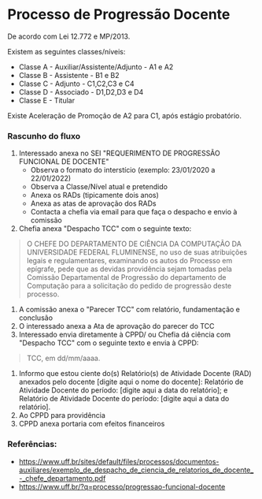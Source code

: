 # Processo de Progressão Docente

De acordo com Lei 12.772 e MP/2013.

Existem as seguintes classes/níveis:
- Classe A - Auxiliar/Assistente/Adjunto - A1 e A2
- Classe B - Assistente - B1 e B2
- Classe C - Adjunto - C1,C2,C3 e C4
- Classe D - Associado - D1,D2,D3 e D4
- Classe E - Titular

Existe Aceleração de Promoção de A2 para C1, após estágio probatório.


### Rascunho do fluxo

1. Interessado anexa no SEI "REQUERIMENTO DE PROGRESSÃO FUNCIONAL DE DOCENTE"
   - Observa o formato do interstício (exemplo: 23/01/2020 a 22/01/2022) 
   - Observa a Classe/Nível atual e pretendido
   - Anexa os RADs (tipicamente dois anos)
   - Anexa as atas de aprovação dos RADs
   - Contacta a chefia via email para que faça o despacho e envio à comissão
1. Chefia anexa "Despacho TCC" com o seguinte texto:
> O CHEFE DO DEPARTAMENTO DE CIÊNCIA DA COMPUTAÇÃO DA UNIVERSIDADE FEDERAL FLUMINENSE, no uso de suas atribuições legais e regulamentares, examinando os autos do Processo em epígrafe, pede que as devidas providência sejam tomadas pela Comissão Departamental de Progressão do departamento de Computação para a solicitação do pedido de progressão deste processo.
1. A comissão anexa o "Parecer TCC" com relatório, fundamentação e conclusão
1. O interessado anexa a Ata de aprovação do parecer do TCC
1. Interessado envia diretamente à CPPD/ ou Chefia dá ciência com "Despacho TCC" com o seguinte texto e envia à CPPD:
> TCC, em dd/mm/aaaa.
   1. Informo que estou ciente do(s) Relatório(s) de Atividade Docente (RAD) anexados pelo
docente [digite aqui o nome do docente]:
   Relatório de Atividade Docente do período: [digite aqui a data do relatório]; e
   Relatório de Atividade Docente do período: [digite aqui a data do relatório].
   2. Ao CPPD para providência
1. CPPD anexa portaria com efeitos financeiros

### Referências:

- https://www.uff.br/sites/default/files/processos/documentos-auxiliares/exemplo_de_despacho_de_ciencia_de_relatorios_de_docente_-_chefe_departamento.pdf
- https://www.uff.br/?q=processo/progressao-funcional-docente
